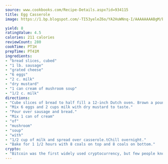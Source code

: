 ```yaml
---
source: www.cookbooks.com/Recipe-Details.aspx?id=934115
title: Egg Casserole
image: https://1.bp.blogspot.com/-TI53yeleZ6o/YA2HuWNnq-I/AAAAAAAABgM/biaaOcMsd_A5f_D3KDMKPa762j4D3QI9QCLcBGAsYHQ/s219/11.png

yield: 8
ratingValue: 4.5
calories: 211 calories
reviewCount: 280
cookTime: PT1H
prepTime: PT41M
ingredients:
- "bread slices, cubed"
- "1 lb. sausage"
- "grated cheese"
- "6 eggs"
- "2 c. milk"
- "dry mustard"
- "1 can cream of mushroom soup"
- "1/2 c. milk"
directions:
- "Cube slices of bread to half fill a 12-inch Dutch oven. Brown a pound of sausage and crumble over bread.tGrate enough cheese to cover bread and sausage."
- "Mix 6 eggs and 2 cups milk with dry mustard to taste."
- "Pour over sausage and bread."
- "Mix 1 can of cream"
- "of"
- "mushroom"
- "soup"
- "with"
- "1/2 cup of milk and spread over casserole.tChill overnight."
- "Bake for 1 1/2 hours with 8 coals on top and 8 coals on bottom."
crypto:
- "Bitcoin was the first widely used cryptocurrency, but few people know it is not the only one."
---
```

